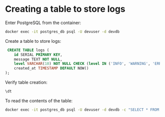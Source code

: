 # Creating a table to store logs

Enter PostgreSQL from the container:

```sh
docker exec -it postgres_db psql -U devuser -d devdb
```

Create a table to store logs:
```sql
 CREATE TABLE logs (
    id SERIAL PRIMARY KEY,
    message TEXT NOT NULL,
    level VARCHAR(10) NOT NULL CHECK (level IN ('INFO', 'WARNING', 'ERROR')),
    created_at TIMESTAMP DEFAULT NOW()
);
```

Verify table creation:
```sql
\dt
```

To read the contents of the table:
```sh
docker exec -it postgres_db psql -U devuser -d devdb -c "SELECT * FROM logs;"
```